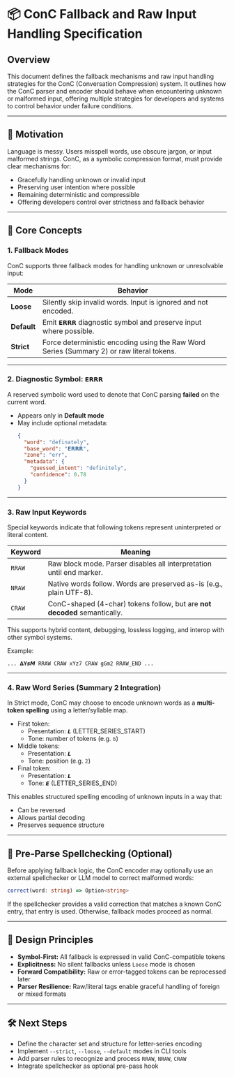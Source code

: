 # 📦 ConC Fallback and Raw Input Handling Specification

## Overview

This document defines the fallback mechanisms and raw input handling strategies for the ConC (Conversation Compression) system. It outlines how the ConC parser and encoder should behave when encountering unknown or malformed input, offering multiple strategies for developers and systems to control behavior under failure conditions.

---

## 🧠 Motivation

Language is messy. Users misspell words, use obscure jargon, or input malformed strings. ConC, as a symbolic compression format, must provide clear mechanisms for:

- Gracefully handling unknown or invalid input
- Preserving user intention where possible
- Remaining deterministic and compressible
- Offering developers control over strictness and fallback behavior

---

## 🧩 Core Concepts

### 1. Fallback Modes

ConC supports three fallback modes for handling unknown or unresolvable input:

| Mode      | Behavior                                                                 |
|-----------|--------------------------------------------------------------------------|
| **Loose** | Silently skip invalid words. Input is ignored and not encoded.           |
| **Default** | Emit `𝗘𝗥𝗥𝗥` diagnostic symbol and preserve input where possible.         |
| **Strict** | Force deterministic encoding using the Raw Word Series (Summary 2) or raw literal tokens. |

---

### 2. Diagnostic Symbol: `𝗘𝗥𝗥𝗥`

A reserved symbolic word used to denote that ConC parsing **failed** on the current word.

- Appears only in **Default mode**
- May include optional metadata:
  ```json
  {
    "word": "definately",
    "base_word": "𝗘𝗥𝗥𝗥",
    "zone": "err",
    "metadata": {
      "guessed_intent": "definitely",
      "confidence": 0.78
    }
  }
  ```

---

### 3. Raw Input Keywords

Special keywords indicate that following tokens represent uninterpreted or literal content.

| Keyword | Meaning                                                                |
|---------|------------------------------------------------------------------------|
| `RRAW`  | Raw block mode. Parser disables all interpretation until end marker.   |
| `NRAW`  | Native words follow. Words are preserved as-is (e.g., plain UTF-8).    |
| `CRAW`  | ConC-shaped (4-char) tokens follow, but are **not decoded** semantically. |

This supports hybrid content, debugging, lossless logging, and interop with other symbol systems.

Example:
```
... 𝚫𝚼𝙨𝙈 RRAW CRAW xYz7 CRAW gGm2 RRAW_END ...
```

---

### 4. Raw Word Series (Summary 2 Integration)

In Strict mode, ConC may choose to encode unknown words as a **multi-token spelling** using a letter/syllable map.

- First token:
  - Presentation: `𝙇` (LETTER_SERIES_START)
  - Tone: number of tokens (e.g. `𝟞`)
- Middle tokens:
  - Presentation: `𝙇`
  - Tone: position (e.g. `𝟚`)
- Final token:
  - Presentation: `𝙇`
  - Tone: `𝙀` (LETTER_SERIES_END)

This enables structured spelling encoding of unknown inputs in a way that:
- Can be reversed
- Allows partial decoding
- Preserves sequence structure

---

## 🧰 Pre-Parse Spellchecking (Optional)

Before applying fallback logic, the ConC encoder may optionally use an external spellchecker or LLM model to correct malformed words:

```ts
correct(word: string) => Option<string>
```

If the spellchecker provides a valid correction that matches a known ConC entry, that entry is used. Otherwise, fallback modes proceed as normal.

---

## 🧠 Design Principles

- **Symbol-First:** All fallback is expressed in valid ConC-compatible tokens
- **Explicitness:** No silent fallbacks unless `Loose` mode is chosen
- **Forward Compatibility:** Raw or error-tagged tokens can be reprocessed later
- **Parser Resilience:** Raw/literal tags enable graceful handling of foreign or mixed formats

---

## 🛠 Next Steps

- Define the character set and structure for letter-series encoding
- Implement `--strict`, `--loose`, `--default` modes in CLI tools
- Add parser rules to recognize and process `RRAW`, `NRAW`, `CRAW`
- Integrate spellchecker as optional pre-pass hook


